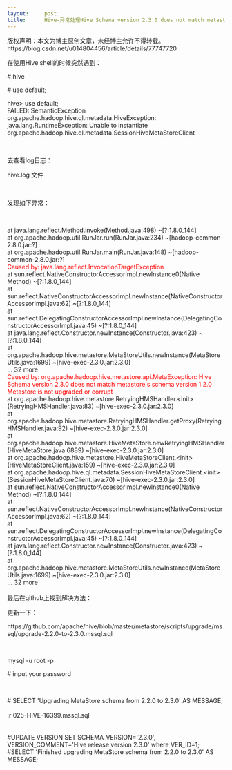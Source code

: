 ```yaml
---
layout:     post
title:      Hive-异常处理Hive Schema version 2.3.0 does not match metastore's schema version 1.2.0 Metastore is not
---
```

<div id="article_content" class="article_content clearfix csdn-tracking-statistics" data-pid="blog" data-mod="popu_307" data-dsm="post">
								<div class="article-copyright">
					版权声明：本文为博主原创文章，未经博主允许不得转载。					https://blog.csdn.net/u014804456/article/details/77747720				</div>
								            <link rel="stylesheet" href="https://csdnimg.cn/release/phoenix/template/css/ck_htmledit_views-f76675cdea.css">
						<div class="htmledit_views" id="content_views">
                
<p>在使用Hive shell的时候突然遇到：</p>
<p># hive</p>
<p># use default;</p>
<p>hive&gt; use default;<br>
FAILED: SemanticException org.apache.hadoop.hive.ql.metadata.HiveException: java.lang.RuntimeException: Unable to instantiate org.apache.hadoop.hive.ql.metadata.SessionHiveMetaStoreClient</p>
<p><br></p>
<p>去查看log日志：</p>
<p>hive.log 文件</p>
<p><br></p>
<p>发现如下异常：</p>
<p><br></p>
<p><span></span>at java.lang.reflect.Method.invoke(Method.java:498) ~[?:1.8.0_144]<br><span></span>at org.apache.hadoop.util.RunJar.run(RunJar.java:234) ~[hadoop-common-2.8.0.jar:?]<br><span></span>at org.apache.hadoop.util.RunJar.main(RunJar.java:148) ~[hadoop-common-2.8.0.jar:?]<br><span style="color:#ff0000;">Caused by: java.lang.reflect.InvocationTargetException</span><br><span></span>at sun.reflect.NativeConstructorAccessorImpl.newInstance0(Native Method) ~[?:1.8.0_144]<br><span></span>at sun.reflect.NativeConstructorAccessorImpl.newInstance(NativeConstructorAccessorImpl.java:62) ~[?:1.8.0_144]<br><span></span>at sun.reflect.DelegatingConstructorAccessorImpl.newInstance(DelegatingConstructorAccessorImpl.java:45) ~[?:1.8.0_144]<br><span></span>at java.lang.reflect.Constructor.newInstance(Constructor.java:423) ~[?:1.8.0_144]<br><span></span>at org.apache.hadoop.hive.metastore.MetaStoreUtils.newInstance(MetaStoreUtils.java:1699) ~[hive-exec-2.3.0.jar:2.3.0]<br><span></span>... 32 more<br><span style="color:#ff0000;">Caused by: org.apache.hadoop.hive.metastore.api.MetaException: Hive Schema version 2.3.0 does not match metastore's schema version 1.2.0 Metastore is not upgraded or corrupt</span><br><span></span>at org.apache.hadoop.hive.metastore.RetryingHMSHandler.&lt;init&gt;(RetryingHMSHandler.java:83) ~[hive-exec-2.3.0.jar:2.3.0]<br><span></span>at org.apache.hadoop.hive.metastore.RetryingHMSHandler.getProxy(RetryingHMSHandler.java:92) ~[hive-exec-2.3.0.jar:2.3.0]<br><span></span>at org.apache.hadoop.hive.metastore.HiveMetaStore.newRetryingHMSHandler(HiveMetaStore.java:6889) ~[hive-exec-2.3.0.jar:2.3.0]<br><span></span>at org.apache.hadoop.hive.metastore.HiveMetaStoreClient.&lt;init&gt;(HiveMetaStoreClient.java:159) ~[hive-exec-2.3.0.jar:2.3.0]<br><span></span>at org.apache.hadoop.hive.ql.metadata.SessionHiveMetaStoreClient.&lt;init&gt;(SessionHiveMetaStoreClient.java:70) ~[hive-exec-2.3.0.jar:2.3.0]<br><span></span>at sun.reflect.NativeConstructorAccessorImpl.newInstance0(Native Method) ~[?:1.8.0_144]<br><span></span>at sun.reflect.NativeConstructorAccessorImpl.newInstance(NativeConstructorAccessorImpl.java:62) ~[?:1.8.0_144]<br><span></span>at sun.reflect.DelegatingConstructorAccessorImpl.newInstance(DelegatingConstructorAccessorImpl.java:45) ~[?:1.8.0_144]<br><span></span>at java.lang.reflect.Constructor.newInstance(Constructor.java:423) ~[?:1.8.0_144]<br><span></span>at org.apache.hadoop.hive.metastore.MetaStoreUtils.newInstance(MetaStoreUtils.java:1699) ~[hive-exec-2.3.0.jar:2.3.0]<br><span></span>... 32 more<br><br>
最后在github上找到解决方法：</p>
<p>更新一下：</p>
<p>https://github.com/apache/hive/blob/master/metastore/scripts/upgrade/mssql/upgrade-2.2.0-to-2.3.0.mssql.sql<br></p>
<p><br></p>
<p>mysql -u root -p </p>
<p># input your password</p>
<p><br></p>
<p># SELECT 'Upgrading MetaStore schema from 2.2.0 to 2.3.0' AS MESSAGE;<br><br>
:r 025-HIVE-16399.mssql.sql<br><br><br>
#UPDATE VERSION SET SCHEMA_VERSION='2.3.0', VERSION_COMMENT='Hive release version 2.3.0' where VER_ID=1;<br>
#SELECT 'Finished upgrading MetaStore schema from 2.2.0 to 2.3.0' AS MESSAGE;<br></p>
<p><br></p>
<p><br></p>
<p><br></p>
<p><br></p>
            </div>
                </div>